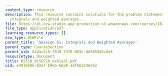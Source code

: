 ```yaml
---
content_type: resource
description: This resource contains solutions for the problem statements related to
  integrals and weighted averages.
file: https://ol-ocw-studio-app-production.s3.amazonaws.com/courses/18-01sc-single-variable-calculus-fall-2010/e491560602afb9eb66201df662246a52_MIT18_01SCF10_ex61sol.pdf
file_type: application/pdf
learning_resource_types: []
ocw_type: OCWFile
parent_title: 'Session 61: Integrals and Weighted Averages'
parent_type: CourseSection
parent_uid: d2dac4c5-7839-73f0-083c-dd3859d4cda5
resourcetype: Document
title: MIT18_01SCF10_ex61sol.pdf
uid: e4915606-02af-b9eb-6620-1df662246a52
---
```

